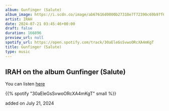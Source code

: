 ```yaml
---
album: Gunfinger (Salute)
album_image: https://i.scdn.co/image/ab67616d0000b27310e7f72390c69b97f6218a73
artist: IRAH
date: 2024-07-21 03:45:46+00:00
draft: false
duration: 166896
preview_url: null
spotify_url: https://open.spotify.com/track/30aEleGsSvwoORcXA4mKgT
title: Gunfinger (Salute)
type: music
---
```



## IRAH on the album Gunfinger (Salute)

You can listen [here](https://open.spotify.com/track/30aEleGsSvwoORcXA4mKgT)

{{% spotify "30aEleGsSvwoORcXA4mKgT" small %}}

added on July 21, 2024